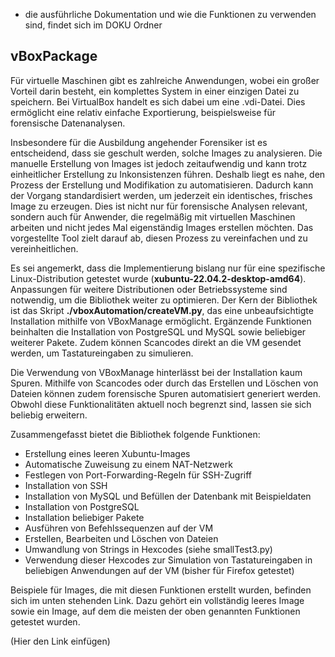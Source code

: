- die ausführliche Dokumentation und wie die Funktionen zu verwenden sind, findet sich im DOKU Ordner

## vBoxPackage 

Für virtuelle Maschinen gibt es zahlreiche Anwendungen, wobei ein großer Vorteil darin besteht, ein komplettes System in einer einzigen Datei zu speichern. Bei VirtualBox handelt es sich dabei um eine .vdi-Datei. Dies ermöglicht eine relativ einfache Exportierung, beispielsweise für forensische Datenanalysen.

Insbesondere für die Ausbildung angehender Forensiker ist es entscheidend, dass sie geschult werden, solche Images zu analysieren. Die manuelle Erstellung von Images ist jedoch zeitaufwendig und kann trotz einheitlicher Erstellung zu Inkonsistenzen führen. Deshalb liegt es nahe, den Prozess der Erstellung und Modifikation zu automatisieren. Dadurch kann der Vorgang standardisiert werden, um jederzeit ein identisches, frisches Image zu erzeugen. Dies ist nicht nur für forensische Analysen relevant, sondern auch für Anwender, die regelmäßig mit virtuellen Maschinen arbeiten und nicht jedes Mal eigenständig Images erstellen möchten. Das vorgestellte Tool zielt darauf ab, diesen Prozess zu vereinfachen und zu vereinheitlichen.

Es sei angemerkt, dass die Implementierung bislang nur für eine spezifische Linux-Distribution getestet wurde (**xubuntu-22.04.2-desktop-amd64**). Anpassungen für weitere Distributionen oder Betriebssysteme sind notwendig, um die Bibliothek weiter zu optimieren. Der Kern der Bibliothek ist das Skript **./vboxAutomation/createVM.py**, das eine unbeaufsichtigte Installation mithilfe von VBoxManage ermöglicht. Ergänzende Funktionen beinhalten die Installation von PostgreSQL und MySQL sowie beliebiger weiterer Pakete. Zudem können Scancodes direkt an die VM gesendet werden, um Tastatureingaben zu simulieren.

Die Verwendung von VBoxManage hinterlässt bei der Installation kaum Spuren. Mithilfe von Scancodes oder durch das Erstellen und Löschen von Dateien können zudem forensische Spuren automatisiert generiert werden. Obwohl diese Funktionalitäten aktuell noch begrenzt sind, lassen sie sich beliebig erweitern.

Zusammengefasst bietet die Bibliothek folgende Funktionen:

- Erstellung eines leeren Xubuntu-Images
- Automatische Zuweisung zu einem NAT-Netzwerk
- Festlegen von Port-Forwarding-Regeln für SSH-Zugriff
- Installation von SSH
- Installation von MySQL und Befüllen der Datenbank mit Beispieldaten
- Installation von PostgreSQL
- Installation beliebiger Pakete
- Ausführen von Befehlssequenzen auf der VM
- Erstellen, Bearbeiten und Löschen von Dateien
- Umwandlung von Strings in Hexcodes (siehe smallTest3.py)
- Verwendung dieser Hexcodes zur Simulation von Tastatureingaben in beliebigen Anwendungen auf der VM (bisher für Firefox getestet)

Beispiele für Images, die mit diesen Funktionen erstellt wurden, befinden sich im unten stehenden Link. Dazu gehört ein vollständig leeres Image sowie ein Image, auf dem die meisten der oben genannten Funktionen getestet wurden.

(Hier den Link einfügen)
